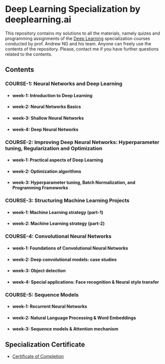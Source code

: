 # Deep Learning Specialization by deeplearning.ai

This repository contains my solutions to all the materials, namely quizes and programming assignments of the [Deep Learning](https://www.coursera.org/specializations/deep-learning?) specialization courses conducted by prof. Andrew NG and his team. Anyone can freely use the contents of the repository. Please, contact me if you have further questions related to the contents.



## Contents

### COURSE-1: Neural Networks and Deep Learning 
- #### week-1: Introduction to Deep Learning

- #### week-2: Neural Networks Basics
  
- #### week-3: Shallow Neural Networks

- #### week-4: Deep Neural Networks

### COURSE-2: Improving Deep Neural Networks: Hyperparameter tuning, Regularization and Optimization 
- #### week-1: Practical aspects of Deep Learning

- #### week-2: Optimization algorithms
  
- #### week-3: Hyperparameter tuning, Batch Normalization, and Programming Frameworks

### COURSE-3: Structuring Machine Learning Projects
- #### week-1: Machine Learning strategy (part-1)

- #### week-2: Machine Learning strategy (part-2)

### COURSE-4: Convolutional Neural Networks 
- #### week-1: Foundations of Convolutional Neural Networks

- #### week-2: Deep convolutional models: case studies
  
- #### week-3: Object detection

- #### week-4: Special applications: Face recognition & Neural style transfer

### COURSE-5: Sequence Models
- #### week-1: Recurrent Neural Networks

- #### week-2: Natural Language Processing & Word Embeddings
  
- #### week-3: Sequence models & Attention mechanism

## Specialization Certificate

- [Certificate of Completion](https://www.coursera.org/account/accomplishments/specialization/certificate/JZASD62V789S)

